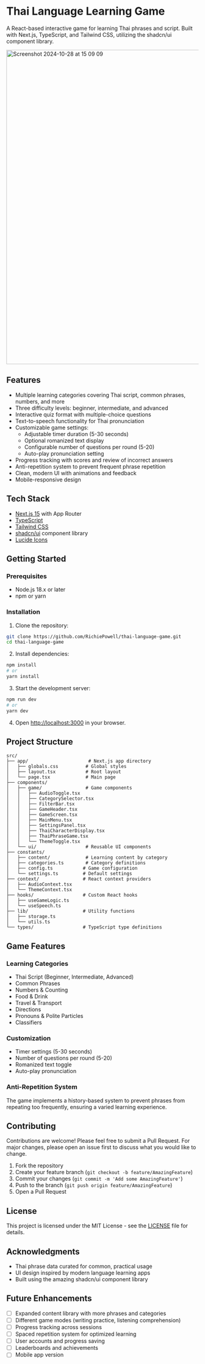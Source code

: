 # Thai Language Learning Game

A React-based interactive game for learning Thai phrases and script. Built with Next.js, TypeScript, and Tailwind CSS, utilizing the shadcn/ui component library.

<img width="821" alt="Screenshot 2024-10-28 at 15 09 09" src="https://github.com/user-attachments/assets/28cb3621-a95c-4c11-acce-cfcdca70c46c">

## Features

- Multiple learning categories covering Thai script, common phrases, numbers, and more
- Three difficulty levels: beginner, intermediate, and advanced
- Interactive quiz format with multiple-choice questions
- Text-to-speech functionality for Thai pronunciation
- Customizable game settings:
  - Adjustable timer duration (5-30 seconds)
  - Optional romanized text display
  - Configurable number of questions per round (5-20)
  - Auto-play pronunciation setting
- Progress tracking with scores and review of incorrect answers
- Anti-repetition system to prevent frequent phrase repetition
- Clean, modern UI with animations and feedback
- Mobile-responsive design

## Tech Stack

- [Next.js 15](https://nextjs.org/) with App Router
- [TypeScript](https://www.typescriptlang.org/)
- [Tailwind CSS](https://tailwindcss.com/)
- [shadcn/ui](https://ui.shadcn.com/) component library
- [Lucide Icons](https://lucide.dev/)

## Getting Started

### Prerequisites

- Node.js 18.x or later
- npm or yarn

### Installation

1. Clone the repository:

```bash
git clone https://github.com/RichiePowell/thai-language-game.git
cd thai-language-game
```

2. Install dependencies:

```bash
npm install
# or
yarn install
```

3. Start the development server:

```bash
npm run dev
# or
yarn dev
```

4. Open [http://localhost:3000](http://localhost:3000) in your browser.

## Project Structure

```
src/
├── app/                      # Next.js app directory
│   ├── globals.css          # Global styles
│   ├── layout.tsx           # Root layout
│   └── page.tsx             # Main page
├── components/
│   ├── game/                # Game components
│   │   ├── AudioToggle.tsx
│   │   ├── CategorySelector.tsx
│   │   ├── FilterBar.tsx
│   │   ├── GameHeader.tsx
│   │   ├── GameScreen.tsx
│   │   ├── MainMenu.tsx
│   │   ├── SettingsPanel.tsx
│   │   ├── ThaiCharacterDisplay.tsx
│   │   ├── ThaiPhraseGame.tsx
│   │   └── ThemeToggle.tsx
│   └── ui/                  # Reusable UI components
├── constants/
│   ├── content/             # Learning content by category
│   ├── categories.ts        # Category definitions
│   ├── config.ts           # Game configuration
│   └── settings.ts         # Default settings
├── context/                # React context providers
│   ├── AudioContext.tsx
│   └── ThemeContext.tsx
├── hooks/                  # Custom React hooks
│   ├── useGameLogic.ts
│   └── useSpeech.ts
├── lib/                    # Utility functions
│   ├── storage.ts
│   └── utils.ts
└── types/                  # TypeScript type definitions
```

## Game Features

### Learning Categories

- Thai Script (Beginner, Intermediate, Advanced)
- Common Phrases
- Numbers & Counting
- Food & Drink
- Travel & Transport
- Directions
- Pronouns & Polite Particles
- Classifiers

### Customization

- Timer settings (5-30 seconds)
- Number of questions per round (5-20)
- Romanized text toggle
- Auto-play pronunciation

### Anti-Repetition System

The game implements a history-based system to prevent phrases from repeating too frequently, ensuring a varied learning experience.

## Contributing

Contributions are welcome! Please feel free to submit a Pull Request. For major changes, please open an issue first to discuss what you would like to change.

1. Fork the repository
2. Create your feature branch (`git checkout -b feature/AmazingFeature`)
3. Commit your changes (`git commit -m 'Add some AmazingFeature'`)
4. Push to the branch (`git push origin feature/AmazingFeature`)
5. Open a Pull Request

## License

This project is licensed under the MIT License - see the [LICENSE](LICENSE) file for details.

## Acknowledgments

- Thai phrase data curated for common, practical usage
- UI design inspired by modern language learning apps
- Built using the amazing shadcn/ui component library

## Future Enhancements

- [ ] Expanded content library with more phrases and categories
- [ ] Different game modes (writing practice, listening comprehension)
- [ ] Progress tracking across sessions
- [ ] Spaced repetition system for optimized learning
- [ ] User accounts and progress saving
- [ ] Leaderboards and achievements
- [ ] Mobile app version
